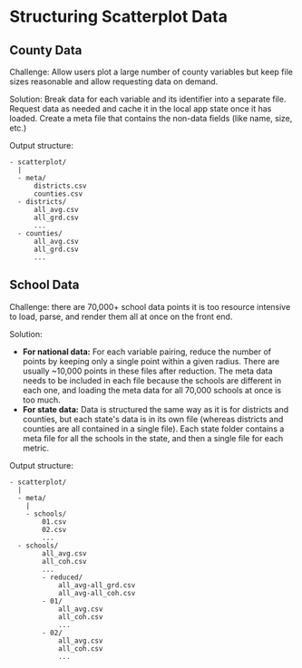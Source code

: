 # Structuring Scatterplot Data

## County Data

Challenge: Allow users plot a large number of county variables but keep file sizes reasonable and allow requesting data on demand.

Solution: Break data for each variable and its identifier into a separate file.  Request data as needed and cache it in the local app state once it has loaded.  Create a meta file that contains the non-data fields (like name, size, etc.)

Output structure:

```
- scatterplot/
  |
  - meta/
      districts.csv
      counties.csv
  - districts/
      all_avg.csv
      all_grd.csv
      ...
  - counties/
      all_avg.csv
      all_grd.csv
      ...
```


## School Data

Challenge: there are 70,000+ school data points it is too resource intensive to load, parse, and render them all at once on the front end.

Solution:
  - **For national data:** For each variable pairing, reduce the number of points by keeping only a single point within a given radius. There are usually ~10,000 points in these files after reduction.  The meta data needs to be included in each file because the schools are different in each one, and loading the meta data for all 70,000 schools at once is too much.
  - **For state data:** Data is structured the same way as it is for districts and counties, but each state's data is in its own file (whereas districts and counties are all contained in a single file).  Each state folder contains a meta file for all the schools in the state, and then a single file for each metric.

Output structure:

```
- scatterplot/
  |
  - meta/
    |
    - schools/
        01.csv
        02.csv
        ...
  - schools/
        all_avg.csv
        all_coh.csv
        ...
        - reduced/
            all_avg-all_grd.csv
            all_avg-all_coh.csv
        - 01/
            all_avg.csv
            all_coh.csv
            ...
        - 02/
            all_avg.csv
            all_coh.csv
            ...
```


